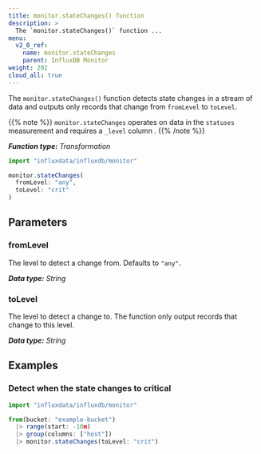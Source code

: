 ```yaml
---
title: monitor.stateChanges() function
description: >
  The `monitor.stateChanges()` function ...
menu:
  v2_0_ref:
    name: monitor.stateChanges
    parent: InfluxDB Monitor
weight: 202
cloud_all: true
---
```


The `monitor.stateChanges()` function detects state changes in a stream of data and
outputs only records that change from `fromLevel` to `toLevel`.

{{% note %}}
`monitor.stateChanges` operates on data in the `statuses` measurement and requires a `_level` column .
{{% /note %}}

_**Function type:** Transformation_

```js
import "influxdata/influxdb/monitor"

monitor.stateChanges(
  fromLevel: "any",
  toLevel: "crit"
)
```

## Parameters

### fromLevel
The level to detect a change from.
Defaults to `"any"`.

_**Data type:** String_

### toLevel
The level to detect a change to.
The function only output records that change to this level.

_**Data type:** String_

## Examples

### Detect when the state changes to critical
```js
import "influxdata/influxdb/monitor"

from(bucket: "example-bucket")
  |> range(start: -10m)
  |> group(columns: ["host"])
  |> monitor.stateChanges(toLevel: "crit")
```
